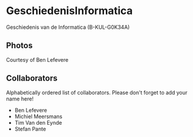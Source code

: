 GeschiedenisInformatica
=======================

Geschiedenis van de Informatica (B-KUL-G0K34A)

## Photos

Courtesy of Ben Lefevere

## Collaborators

Alphabetically ordered list of collaborators. Please don't forget to add your name here!

 - Ben Lefevere
 - Michiel Meersmans
 - Tim Van den Eynde
 - Stefan Pante